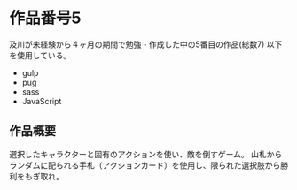 # 作品番号5
 及川が未経験から４ヶ月の期間で勉強・作成した中の5番目の作品(総数7)
 以下を使用している。
 - gulp
 - pug
 - sass
 - JavaScript

## 作品概要
 選択したキャラクターと固有のアクションを使い、敵を倒すゲーム。
 山札からランダムに配られる手札（アクションカード）を使用し、限られた選択肢から勝利をもぎ取れ。

